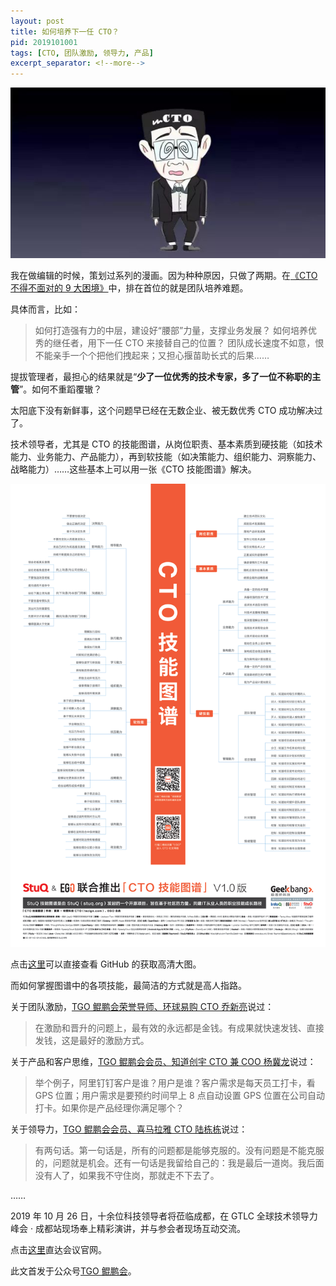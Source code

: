 ```yaml
---
layout: post
title: 如何培养下一任 CTO？
pid: 2019101001
tags: [CTO, 团队激励, 领导力, 产品]
excerpt_separator: <!--more-->
---
```


![](/uploads/2019/10/04-CTO.jpeg)

我在做编辑的时候，策划过系列的漫画。因为种种原因，只做了两期。在[《CTO 不得不面对的 9 大困境》](https://mp.weixin.qq.com/s/Ke--QcB0vyRf2F-dFyTEqg)中，排在首位的就是团队培养难题。

<!--more-->

具体而言，比如：
> 如何打造强有力的中层，建设好“腰部”力量，支撑业务发展？
> 如何培养优秀的继任者，用下一任 CTO 来接替自己的位置？
> 团队成长速度不如意，恨不能亲手一个个把他们拽起来；又担心揠苗助长式的后果……

提拔管理者，最担心的结果就是“**少了一位优秀的技术专家，多了一位不称职的主管**”。如何不重蹈覆辙？

太阳底下没有新鲜事，这个问题早已经在无数企业、被无数优秀 CTO 成功解决过了。

技术领导者，尤其是 CTO 的技能图谱，从岗位职责、基本素质到硬技能（如技术能力、业务能力、产品能力），再到软技能（如决策能力、组织能力、洞察能力、战略能力）……这些基本上可以用一张《CTO 技能图谱》解决。

![](/uploads/2019/10/01-png-CTO-by-StuQ.png)


点击<a href="">这里</a>可以直接查看 GitHub 的获取高清大图。


而如何掌握图谱中的各项技能，最简洁的方式就是高人指路。

关于团队激励，[TGO 鲲鹏会荣誉导师、环球易购 CTO 乔新亮](https://mp.weixin.qq.com/s/9vPQmNR4NAJ-a8DlTajQnw)说过：

> 在激励和晋升的问题上，最有效的永远都是金钱。有成果就快速发钱、直接发钱，这是最好的激励方式。


关于产品和客户思维，[TGO 鲲鹏会会员、知道创宇 CTO 兼 COO 杨冀龙](https://mp.weixin.qq.com/s/GmpUTLXHoo031ipyMryjig)说过：

> 举个例子，阿里钉钉客户是谁？用户是谁？客户需求是每天员工打卡，看 GPS 位置；用户需求是要预约时间早上 8 点自动设置 GPS 位置在公司自动打卡。如果你是产品经理你满足哪个？


关于领导力，[TGO 鲲鹏会会员、喜马拉雅 CTO 陆栋栋](https://mp.weixin.qq.com/s/0GnVDqnVzPjBRK38cpPQRw)说过：

> 有两句话。第一句话是，所有的问题都是能够克服的。没有问题是不能克服的，问题就是机会。还有一句话是我留给自己的：我是最后一道岗。我后面没有人了，如果我不守住岗，那就走不下去了。

……

2019 年 10 月 26 日，十余位科技领导者将莅临成都，在 GTLC 全球技术领导力峰会 · 成都站现场奉上精彩演讲，并与参会者现场互动交流。

点击<a href="https://gtlc.infoq.cn/2019/chengdu">这里</a>直达会议官网。

此文首发于公众号<a href="https://mp.weixin.qq.com/s/7XyhahX44ZzKiLiMjPzBHg">TGO 鲲鹏会</a>。